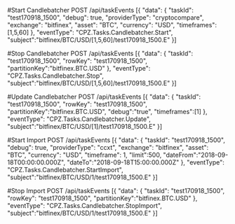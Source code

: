 #Start Candlebatcher
POST /api/taskEvents
[{
  "data": {
  	  "taskId": "test170918_1500",
      "debug": true,
      "providerType": "cryptocompare",
      "exchange": "bitfinex",
      "asset": "BTC",
      "currency": "USD",
      "timeframes":[1,5,60]
    },
  "eventType": "CPZ.Tasks.Candlebatcher.Start",
  "subject":"bitfinex/BTC/USD/[1,5,60]/test170918_1500.E"
}]

#Stop Candlebatcher
POST /api/taskEvents
[{
  "data": {
  	  "taskId": "test170918_1500",
      "rowKey": "test170918_1500",
      "partitionKey":"bitfinex.BTC.USD"
    },
  "eventType": "CPZ.Tasks.Candlebatcher.Stop",
  "subject":"bitfinex/BTC/USD/[1,5,60]/test170918_1500.E"
}]

#Update Candlebatcher
POST /api/taskEvents
[{
  "data": {
  	  "taskId": "test170918_1500",
      "rowKey": "test170918_1500",
      "partitionKey":"bitfinex.BTC.USD",
      "debug":"true",
      "timeframes":[1]
    },
  "eventType": "CPZ.Tasks.Candlebatcher.Update",
  "subject":"bitfinex/BTC/USD/[1]/test170918_1500.E"
}]

#Start Import
POST /api/taskEvents
[{
  "data": {
  	  "taskId": "test170918_1500",
      "debug": true,
      "providerType": "ccxt",
      "exchange": "bitfinex",
      "asset": "BTC",
      "currency": "USD",
      "timeframe": 1,
      "limit":500,
      "dateFrom":"2018-09-18T00:00:00.000Z",
      "dateTo":"2018-09-18T15:00:00.000Z"
    },
  "eventType": "CPZ.Tasks.Candlebatcher.StartImport",
  "subject":"bitfinex/BTC/USD/1/test170918_1500.E"
}]

#Stop Import
POST /api/taskEvents
[{
  "data": {
  	  "taskId": "test170918_1500",
      "rowKey": "test170918_1500",
      "partitionKey":"bitfinex.BTC.USD"
    },
  "eventType": "CPZ.Tasks.Candlebatcher.StopImport",
  "subject":"bitfinex/BTC/USD/1/test170918_1500.E"
}]
